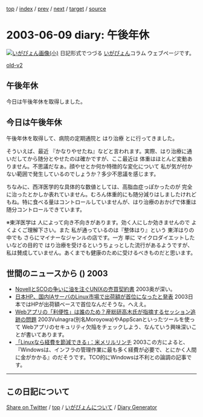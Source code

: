[top](../index.html) 
 / [index](https://igapyon.github.io/diary/2003/index.html) 
 / [prev](https://igapyon.github.io/diary/2003/ig030608.html) 
 / [next](https://igapyon.github.io/diary/2003/ig030610.html) 
 / [target](https://igapyon.github.io/diary/2003/ig030609.html) 
 / [source](https://github.com/igapyon/diary/blob/gh-pages/2003/ig030609.html.src.md) 

2003-06-09 diary: 午後年休
=====================================================================================================
[![いがぴょん画像(小)](https://igapyon.github.io/diary/images/iga200306s.jpg "いがぴょん")](https://igapyon.github.io/diary/memo/memoigapyon.html) 日記形式でつづる [いがぴょん](https://igapyon.github.io/diary/memo/memoigapyon.html)コラム ウェブページです。

[old-v2](ig030609-orig.html)

## 午後年休

今日は午後年休を取得しました。


## 今日は午後年休

午後年休を取得して、病院の定期通院と はり治療 とに行ってきました。

そういえば、最近 『かなりやせたね』などと言われます。実際、はり治療に通いだしてから随分とやせたのは確かですが、ここ最近は 体重はほとんど変動ありません。不思議だなぁ。顔やせとか何か特徴的な変化について 私が気が付かない範囲で発生しているのでしょうか？多少不思議を感じます。

ちなみに、西洋医学的な具体的な数値としては、高脂血症っぽかったのが 完全に治ったとかしか表れていません。むろん体重的にも随分減りはしましたけれどもね。特に食べる量はコントロールしていませんが、はり治療のおかげで体重は随分コントロールできています。

※東洋医学は 人によって向き不向きがあります。効く人にしか効きませんので よくよくご理解下さい。また 私が通っているのは『整体はり』という 東洋はりの中でも さらにマイナーなジャンルの店です。一方 単に マイクロダイエットしたいなどの目的で はり治療を受けるというちょっとした流行があるようですが、私は賛成していません。あくまでも健康のために受けるべきものだと思います。

## 世間のニュースから () 2003

* [NovellとSCOの争いに油を注ぐUNIXの売買契約書](http://www.zdnet.co.jp/enterprise/0306/08/epn01.html)  2003奥が深い。
* [日本HP、国内IAサーバのLinux市場で出荷額が首位になったと発表](http://japan.cnet.com/news/ent/story/0,2000047623,20055109,00.htm)  2003日本ではHPが出荷額ベースで首位なんだそうな。へええ。
* [Webアプリの「利便性」は誰のため？産総研高木氏が指摘するセッション追跡の問題](http://www.zdnet.co.jp/enterprise/0306/05/epn01.html)  2003Vulnagra(別名Moroyowa)やAppScanといったツールを使って Webアプリのセキュリティ欠陥をチェックしよう、なんていう興味深いことが書いてあります。
* [「Linuxなら経費を節減できる」：米メリルリンチ](http://japan.cnet.com/svc/rss?id=1261.47623.55106)  2003この方によると、『Windowsは、インフラの管理作業に最も多く経費が必要で、とにかく人間に金がかかる』のだそうです。TCO的にWindowsは不利との論調の記事です。

----------------------------------------------------------------------------------------------------

## この日記について

[Share on Twitter](https://twitter.com/intent/tweet?hashtags=igapyon%2Cdiary%2C%E3%81%84%E3%81%8C%E3%81%B4%E3%82%87%E3%82%93&text=%E5%8D%88%E5%BE%8C%E5%B9%B4%E4%BC%91&url=https%3A%2F%2Figapyon.github.io%2Fdiary%2F2003%2Fig030609.html) / [top](../index.html) / [いがぴょんについて](https://igapyon.github.io/diary/memo/memoigapyon.html) / [Diary Generator](https://github.com/igapyon/igapyonv3)
